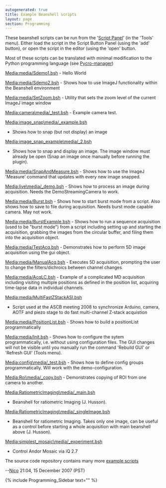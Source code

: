 ```yaml
---
autogenerated: true
title: Example Beanshell scripts
layout: page
section: Programming
---
```


These beanshell scripts can be run from the '[Script
Panel](Script_Panel_GUI "wikilink")' (in the 'Tools' menu). Either load
the script in the Script Button Panel (using the 'add' button), or open
the script in the editor (using the 'open' button.

Most of these scripts can be translated with minimal modification to the
Python programming language (see
[Pycro-manager](https://github.com/micro-manager/pycro-manager))

[Media:media/Sdemo1.bsh](Media:media/Sdemo1.bsh "wikilink") - Hello World

[Media:media/Sdemo2.bsh](Media:media/Sdemo2.bsh "wikilink") - Shows how to use
ImageJ functionality within the Beanshell environment

[Media:media/SetZoom.bsh](Media:media/SetZoom.bsh "wikilink") - Utility that sets
the zoom level of the current ImageJ image window

[Media:camera\media/_test.bsh](Media:media/Camera_test.bsh "wikilink") - Example
camera test.

[Media:image\_snap\media/_example.bsh](Media:media/Image_snap_example.bsh "wikilink")
- Shows how to snap (but not display) an image

[Media:image\_snap\_example\media/_2.bsh](Media:media/Image_snap_example_2.bsh "wikilink")
- Shows how to snap and display an image. The image window must already
be open (Snap an image once manually before running the plugin).

[Media:media/SnapAndMeasure.bsh](Media:media/SnapAndMeasure.bsh "wikilink") - Shows
how to use the ImageJ 'Measure' command that updates with every new
image snapped.

[Media:live\media/_demo.bsh](Media:media/Live_demo.bsh "wikilink") - Shows how to
process an image during acquisition. Needs the DemoStreamingCamera to
work.

[Media:media/Burst.bsh](Media:media/Burst.bsh "wikilink") - Shows how to start burst
mode from a script. Also shows how to save to file during acquisition.
Needs burst mode capable camera. May not work.

[Media:media/BurstExample.bsh](Media:media/BurstExample.bsh "wikilink") - Shows how
to run a sequence acquisition (used to be "burst mode") from a script
including setting up and starting the acquisition, grabbing the images
from the circular buffer, and filing them into the acquisition object.

[Media:media/TestAcq.bsh](Media:media/TestAcq.bsh "wikilink") - Demonstrates how to
perform 5D image acquisition using the gui object.

[Media:media/ManualAcq.bsh](Media:media/ManualAcq.bsh "wikilink") - Executes 5D
acquisition, prompting the user to change the filters/dichroics between
channel changes

[Media:media/AcqLC.bsh](Media:media/AcqLC.bsh "wikilink") - Example of a complicated
MD acquisition including visiting multiple positions as defined in the
position list, acquiring time-lapse data in individual channels.

[Media:media/MultiFastZStackASI.bsh](Media:media/MultiFastZStackASI.bsh "wikilink")
- Script used at the ASCB meeting 2008 to synchronize Arduino, camera,
AOTF and piezo stage to do fast multi-channel Z-stack acquistion

[Media:media/PositionList.bsh](Media:media/PositionList.bsh "wikilink") - Shows how
to build a positionList programmatically

[Media:media/Init.bsh](Media:media/Init.bsh "wikilink") - Shows how to configure the
sytem programmatically, i.e. without using configuration files. The GUI
changes will not be visible until you manually run the command 'Rebuild
GUI' or 'Refresh GUI' (Tools menu).

[Media:config\media/_test.bsh](Media:media/Config_test.bsh "wikilink") - Shows how
to define config groups programmatically. Will work with the
demo-configuration.

[Media:Roi\media/_copy.bsh](Media:media/Roi_copy.bsh "wikilink") - Demonstrates
copying of ROI from one camera to another.

[Media:RatiometricImaging\media/_main.bsh](Media:media/RatiometricImaging_main.bsh "wikilink")
- Beanshell for ratiometric Imaging (J. Husson).

[Media:RatiometricImaging\media/_singleImage.bsh](Media:media/RatiometricImaging_singleImage.bsh "wikilink")
- Beanshell for ratiometric Imaging. Takes only one image, can be useful
as a control before starting a whole acquisition with main beanshell
above (J. Husson).

[Media:simplest\_mosaic\media/_experiment.bsh](Media:media/Simplest_mosaic_experiment.bsh "wikilink")
- Control Andor Mosaic via iQ 2.7

The source code repository contains many more [example
scripts](https://valelab.ucsf.edu/trac/micromanager/browser/scripts)

--[Nico](User:Nico "wikilink") 21:04, 15 December 2007 (PST)

{% include Programming_Sidebar text="" %}
